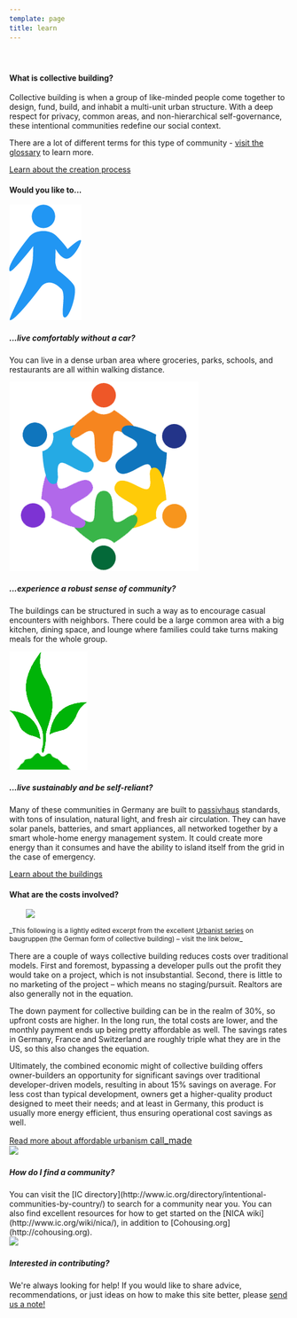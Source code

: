 ```yaml
---
template: page
title: learn
---
```


<section class="section--center mdl-grid mdl-grid--no-spacing mdl-shadow--2dp">
	<header class="mdl-cell mdl-cell--3-col-desktop mdl-cell--2-col-tablet mdl-cell--4-col-phone mdl-color--white mdl-color-text--white">
		<div class="what-is-image"></div>
	</header>
	<div class="mdl-card mdl-cell mdl-cell--9-col-desktop mdl-cell--6-col-tablet mdl-cell--4-col-phone">
		<div class="mdl-card__supporting-text">
			<h4>What is collective building?</h4>
			<p>Collective building is when a group of like-minded people come together to design, fund, build, and inhabit a multi-unit urban structure. With a deep respect for privacy, common areas, and non-hierarchical self-governance, these intentional communities redefine our social context.</p>
			<p>There are a lot of different terms for this type of community - <a href="glossary">visit the glossary</a> to learn more.</p>
		</div>
		<div class="mdl-card__actions">
			<a href="process" class="mdl-button">Learn about the creation process</a>
		</div>
	</div>
</section>
<section class="section--center mdl-grid mdl-grid--no-spacing mdl-shadow--2dp">
	<div class="mdl-card mdl-cell mdl-cell--12-col">
		<div class="mdl-card__supporting-text mdl-grid mdl-grid--no-spacing">
			<h4 class="mdl-cell mdl-cell--12-col">Would you like to...</h4>
			<div class="section__circle-container mdl-cell mdl-cell--2-col mdl-cell--1-col-phone">
				<img src="images/icon-walk.png"/>
			</div>
			<div class="section__text mdl-cell mdl-cell--10-col-desktop mdl-cell--6-col-tablet mdl-cell--3-col-phone">
				<h5>...live comfortably without a car?</h5>
				<p>You can live in a dense urban area where groceries, parks, schools, and restaurants are all within walking distance.</p>
			</div>
			<div class="section__circle-container mdl-cell mdl-cell--2-col mdl-cell--1-col-phone">
				<img src="images/icon-community.png"/>
			</div>
			<div class="section__text mdl-cell mdl-cell--10-col-desktop mdl-cell--6-col-tablet mdl-cell--3-col-phone">
				<h5>...experience a robust sense of community?</h5>
				<p>The buildings can be structured in such a way as to encourage casual encounters with neighbors. There could be a large common area with a big kitchen, dining space, and lounge where families could take turns making meals for the whole group.</p>
			</div>
			<div class="section__circle-container mdl-cell mdl-cell--2-col mdl-cell--1-col-phone">
				<img src="images/icon-sustainable.png"/>
			</div>
			<div class="section__text mdl-cell mdl-cell--10-col-desktop mdl-cell--6-col-tablet mdl-cell--3-col-phone">
				<h5>...live sustainably and be self-reliant?</h5>
				<p>Many of these communities in Germany are built to <a href="http://en.wikipedia.org/wiki/Passivhaus">passivhaus</a> standards, with tons of insulation, natural light, and fresh air circulation. They can have solar panels, batteries, and smart appliances, all networked together by a smart whole-home energy management system. It could create more energy than it consumes and have the ability to island itself from the grid in the case of emergency.</p>
			</div>
		</div>
		<div class="mdl-card__actions">
			<a href="buildings" class="mdl-button">Learn about the buildings</a>
		</div>
	</div>
</section>
<section class="section--center mdl-grid mdl-grid--no-spacing mdl-shadow--2dp">
	<div class="mdl-card mdl-cell mdl-cell--12-col">
		<div class="mdl-card__supporting-text">
			<h4>What are the costs involved?</h4>
			<img src="images/currency_silver.png" class="pull-right" style="margin-left: 30px;">
			<p style="font-size: 12px; margin-bottom: 15px;">_This following is a lightly edited excerpt from the excellent <a href="https://www.theurbanist.org/category/baugruppen/">Urbanist series</a> on baugruppen (the German form of collective building) – visit the link below_</p>
			<p>There are a couple of ways collective building reduces costs over traditional models. First and foremost, bypassing a developer pulls out the profit they would take on a project, which is not insubstantial. Second, there is little to no marketing of the project – which means no staging/pursuit. Realtors are also generally not in the equation.<p>
			<p>The down payment for collective building can be in the realm of 30%, so upfront costs are higher. In the long run, the total costs are lower, and the monthly payment ends up being pretty affordable as well. The savings rates in Germany, France and Switzerland are roughly triple what they are in the US, so this also changes the equation.</p>
			<p>Ultimately, the combined economic might of collective building offers owner-builders an opportunity for significant savings over traditional developer-driven models, resulting in about 15% savings on average. For less cost than typical development, owners get a higher-quality product designed to meet their needs; and at least in Germany, this product is usually more energy efficient, thus ensuring operational cost savings as well.</p>
		</div>
		<div class="mdl-card__actions">
			<a href="https://www.theurbanist.org/2014/05/20/baugruppen-to-form-a-more-affordable-urbanism/" class="mdl-button">Read more about affordable urbanism <span class="material-icons" style="font-size: 16px;">call_made</span></a>
		</div>
	</div>
</section>
<section class="section--footer mdl-color--white mdl-grid">
	<div class="section__circle-container mdl-cell mdl-cell--2-col mdl-cell--1-col-phone">
		<div class="section__circle-container__circle mdl-color--accent section__circle--big">
			<img src="images/path.png">
		</div>
	</div>
	<div class="section__text mdl-cell mdl-cell--4-col-desktop mdl-cell--6-col-tablet mdl-cell--3-col-phone">
		<h5>How do I find a community?</h5>
		You can visit the [IC directory](http://www.ic.org/directory/intentional-communities-by-country/) to search for a community near you. You can also find excellent resources for how to get started on the [NICA wiki](http://www.ic.org/wiki/nica/), in addition to [Cohousing.org](http://cohousing.org).
	</div>
	<div class="section__circle-container mdl-cell mdl-cell--2-col mdl-cell--1-col-phone">
		<div class="section__circle-container__circle mdl-color--accent section__circle--big">
			<img src="images/grow.png">
		</div>
	</div>
	<div class="section__text mdl-cell mdl-cell--4-col-desktop mdl-cell--6-col-tablet mdl-cell--3-col-phone">
		<h5>Interested in contributing?</h5>
		We're always looking for help! If you would like to share advice, recommendations, or just ideas on how to make this site better, please <a href="mailto:hello@collectivebuilding.org">send us a note!</a>
	</div>
</section>